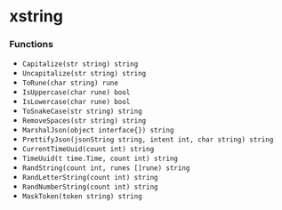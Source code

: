 # xstring

### Functions

+ `Capitalize(str string) string`
+ `Uncapitalize(str string) string`
+ `ToRune(char string) rune`
+ `IsUppercase(char rune) bool`
+ `IsLowercase(char rune) bool`
+ `ToSnakeCase(str string) string`
+ `RemoveSpaces(str string) string`
+ `MarshalJson(object interface{}) string`
+ `PrettifyJson(jsonString string, intent int, char string) string`
+ `CurrentTimeUuid(count int) string`
+ `TimeUuid(t time.Time, count int) string`
+ `RandString(count int, runes []rune) string`
+ `RandLetterString(count int) string`
+ `RandNumberString(count int) string`
+ `MaskToken(token string) string`
